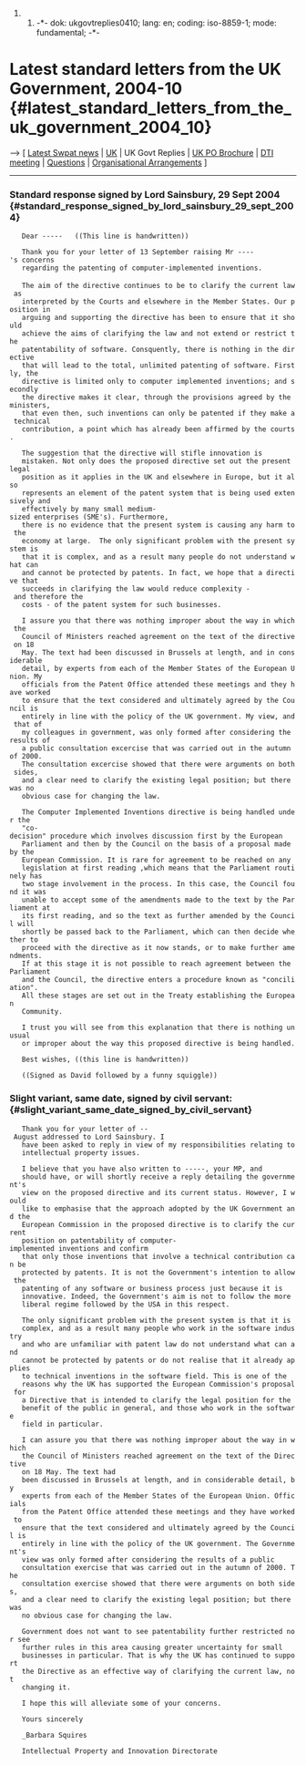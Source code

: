 1.  1.  -\*- dok: ukgovtreplies0410; lang: en; coding: iso-8859-1; mode:
        fundamental; -\*-

# Latest standard letters from the UK Government, 2004-10 {#latest_standard_letters_from_the_uk_government_2004_10}

\--\> \[ [ Latest Swpat news](SwpatcninoEn "wikilink") \|
[UK](http://kwiki.ffii.org/SwpatukEn "wikilink") \| UK Govt Replies \| [
UK PO Brochure](Ukpo0411En "wikilink") \| [ DTI
meeting](UkDtiMeeting0412En "wikilink") \| [
Questions](UkDtiMeeting0412En "wikilink") \| [ Organisational
Arrangements](UkDtiArrangements0412En "wikilink") \]

------------------------------------------------------------------------

### Standard response signed by Lord Sainsbury, 29 Sept 2004 {#standard_response_signed_by_lord_sainsbury_29_sept_2004}

`   Dear -----   ((This line is handwritten))`

`   Thank you for your letter of 13 September raising Mr ----'s concerns `\
`   regarding the patenting of computer-implemented inventions. `\
\
`   The aim of the directive continues to be to clarify the current law as `\
`   interpreted by the Courts and elsewhere in the Member States. Our position in `\
`   arguing and supporting the directive has been to ensure that it should `\
`   achieve the aims of clarifying the law and not extend or restrict the `\
`   patentability of software. Consquently, there is nothing in the directive `\
`   that will lead to the total, unlimited patenting of software. Firstly, the `\
`   directive is limited only to computer implemented inventions; and secondly `\
`   the directive makes it clear, through the provisions agreed by the ministers, `\
`   that even then, such inventions can only be patented if they make a technical `\
`   contribution, a point which has already been affirmed by the courts.`

`   The suggestion that the directive will stifle innovation is `\
`   mistaken. Not only does the proposed directive set out the present legal `\
`   position as it applies in the UK and elsewhere in Europe, but it also `\
`   represents an element of the patent system that is being used extensively and `\
`   effectively by many small medium-sized enterprises (SME's). Furthermore, `\
`   there is no evidence that the present system is causing any harm to the `\
`   economy at large.  The only significant problem with the present system is `\
`   that it is complex, and as a result many people do not understand what can `\
`   and cannot be protected by patents. In fact, we hope that a directive that `\
`   succeeds in clarifying the law would reduce complexity - and therefore the `\
`   costs - of the patent system for such businesses.`

`   I assure you that there was nothing improper about the way in which the `\
`   Council of Ministers reached agreement on the text of the directive on 18 `\
`   May. The text had been discussed in Brussels at length, and in considerable `\
`   detail, by experts from each of the Member States of the European Union. My `\
`   officials from the Patent Office attended these meetings and they have worked `\
`   to ensure that the text considered and ultimately agreed by the Council is `\
`   entirely in line with the policy of the UK government. My view, and that of `\
`   my colleagues in government, was only formed after considering the results of `\
`   a public consultation excercise that was carried out in the autumn of 2000. `\
`   The consultation excercise showed that there were arguments on both sides, `\
`   and a clear need to clarify the existing legal position; but there was no `\
`   obvious case for changing the law.`

`   The Computer Implemented Inventions directive is being handled under the `\
`   "co-decision" procedure which involves discussion first by the European `\
`   Parliament and then by the Council on the basis of a proposal made by the `\
`   European Commission. It is rare for agreement to be reached on any `\
`   legislation at first reading ,which means that the Parliament routinely has `\
`   two stage involvement in the process. In this case, the Council found it was `\
`   unable to accept some of the amendments made to the text by the Parliament at `\
`   its first reading, and so the text as further amended by the Council will `\
`   shortly be passed back to the Parliament, which can then decide whether to `\
`   proceed with the directive as it now stands, or to make further amendments. `\
`   If at this stage it is not possible to reach agreement between the Parliament `\
`   and the Council, the directive enters a procedure known as "conciliation". `\
`   All these stages are set out in the Treaty establishing the European `\
`   Community.`

`   I trust you will see from this explanation that there is nothing unusual `\
`   or improper about the way this proposed directive is being handled.`

`   Best wishes, ((this line is handwritten))     `

`   ((Signed as David followed by a funny squiggle)) `

### Slight variant, same date, signed by civil servant: {#slight_variant_same_date_signed_by_civil_servant}

`   Thank you for your letter of -- August addressed to Lord Sainsbury. I`\
`   have been asked to reply in view of my responsibilities relating to`\
`   intellectual property issues.`

`   I believe that you have also written to -----, your MP, and`\
`   should have, or will shortly receive a reply detailing the government's`\
`   view on the proposed directive and its current status. However, I would`\
`   like to emphasise that the approach adopted by the UK Government and the`\
`   European Commission in the proposed directive is to clarify the current`\
`   position on patentability of computer-implemented inventions and confirm`\
`   that only those inventions that involve a technical contribution can be`\
`   protected by patents. It is not the Government's intention to allow the`\
`   patenting of any software or business process just because it is`\
`   innovative. Indeed, the Government's aim is not to follow the more`\
`   liberal regime followed by the USA in this respect.`

`   The only significant problem with the present system is that it is`\
`   complex, and as a result many people who work in the software industry`\
`   and who are unfamiliar with patent law do not understand what can and`\
`   cannot be protected by patents or do not realise that it already applies`\
`   to technical inventions in the software field. This is one of the`\
`   reasons why the UK has supported the European Commission's proposal for`\
`   a Directive that is intended to clarify the legal position for the`\
`   benefit of the public in general, and those who work in the software`\
`   field in particular.`

`   I can assure you that there was nothing improper about the way in which`\
`   the Council of Ministers reached agreement on the text of the Directive`\
`   on 18 May. The text had `\
`   been discussed in Brussels at length, and in considerable detail, by`\
`   experts from each of the Member States of the European Union. Officials`\
`   from the Patent Office attended these meetings and they have worked to`\
`   ensure that the text considered and ultimately agreed by the Council is`\
`   entirely in line with the policy of the UK government. The Government's`\
`   view was only formed after considering the results of a public`\
`   consultation exercise that was carried out in the autumn of 2000. The`\
`   consultation exercise showed that there were arguments on both sides,`\
`   and a clear need to clarify the existing legal position; but there was`\
`   no obvious case for changing the law.`

`   Government does not want to see patentability further restricted nor see`\
`   further rules in this area causing greater uncertainty for small`\
`   businesses in particular. That is why the UK has continued to support`\
`   the Directive as an effective way of clarifying the current law, not`\
`   changing it.`

`   I hope this will alleviate some of your concerns.`

`   Yours sincerely`

`   _Barbara Squires`

`   Intellectual Property and Innovation Directorate`
